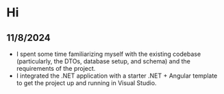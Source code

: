 # Hi

## 11/8/2024
- I spent some time familiarizing myself with the existing codebase (particularly, the DTOs, database setup, and schema) and the requirements of the project.
- I integrated the .NET application with a starter .NET + Angular template to get the project up and running in Visual Studio.